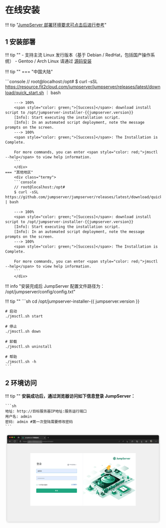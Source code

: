 # 在线安装

!!! tip "[JumpServer 部署环境要求可点击后进行参考](../linux_stand-alone/requirements.md)"

## 1 安装部署
!!! tip ""
    - 支持主流 Linux 发行版本（基于 Debian / RedHat，包括国产操作系统）
    - Gentoo / Arch Linux 请通过 [源码安装](../source_install/requirements.md)

!!! tip ""
    === "中国大陆"
        <div class="termy">
        ```console
        // root@localhost:/opt#
        $ curl -sSL https://resource.fit2cloud.com/jumpserver/jumpserver/releases/latest/download/quick_start.sh ｜ bash

        ---> 100%
        <span style="color: green;">[Success]</span>: download install script to /opt/jumpserver-installer-{{jumpserver.version}}
        [Info]: Start executing the installation script.
        [Info]: In an automated script deployment, note the message prompts on the screen.
        ---> 100%
        <span style="color: green;">[Success]</span>: The Installation is Complete.

        For more commands, you can enter <span style="color: red;">jmsctl --help</span> to view help information.
        ```
        </div>
    === "其他地区"
        <div class="termy">
        ```console
        // root@localhost:/opt#
        $ curl -sSL https://github.com/jumpserver/jumpserver/releases/latest/download/quick_start.sh | bash

        ---> 100%
        <span style="color: green;">[Success]</span>: download install script to /opt/jumpserver-installer-{{jumpserver.version}}
        [Info]: Start executing the installation script.
        [Info]: In an automated script deployment, note the message prompts on the screen.
        ---> 100%
        <span style="color: green;">[Success]</span>: The Installation is Complete.

        For more commands, you can enter <span style="color: red;">jmsctl --help</span> to view help information.
        ```
        </div>

!!! info "安装完成后 JumpServer 配置文件路径为： /opt/jumpserver/config/config.txt"

!!! tip ""
    ```sh
    cd /opt/jumpserver-installer-{{ jumpserver.version }}

    # 启动
    ./jmsctl.sh start

    # 停止
    ./jmsctl.sh down

    # 卸载
    ./jmsctl.sh uninstall

    # 帮助
    ./jmsctl.sh -h
    ```

## 2 环境访问
!!! tip ""
    **安装成功后，通过浏览器访问如下信息登录 JumpServer：**

    ```sh
    地址: http://目标服务器IP地址:服务运行端口
    用户名: admin
    密码: admin #第一次登陆需要修改密码
    ```
![登陆页面](../../img/on_line_install_01.png)